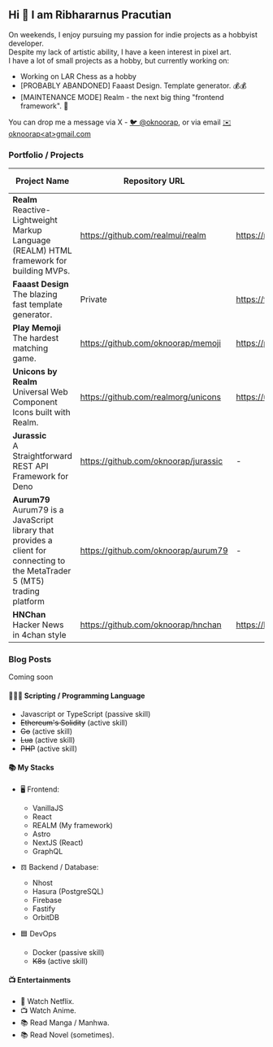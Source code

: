 ## Hi 👋 I am Ribhararnus Pracutian

On weekends, I enjoy pursuing my passion for indie projects as a hobbyist developer.  
Despite my lack of artistic ability, I have a keen interest in pixel art.  
I have a lot of small projects as a hobby, but currently working on:

- Working on LAR Chess as a hobby
- [PROBABLY ABANDONED] Faaast Design. Template generator. 💰💰
- [MAINTENANCE MODE] Realm - the next big thing "frontend framework". 🦄

You can drop me a message via X - [🐦 @oknoorap](https://x.com/oknoorap), or via email [✉️ oknoorap&lt;at&gt;gmail.com](mailto:oknoorap@gmail.com)

### Portfolio / Projects

| Project Name | Repository URL | Website | Tech / Stack |
|--|--|--|--|
| **Realm**<br />Reactive-Lightweight Markup Language (REALM) HTML framework for building MVPs. | https://github.com/realmui/realm | https://realmui.github.io | Typescript, Web Components |
| **Faaast Design**<br />The blazing fast template generator. | Private | https://faaast.design | Astro, React, Cloudflare Pages |
| **Play Memoji**<br />The hardest matching game. | https://github.com/oknoorap/memoji | https://playmemoji.netlify.app | Typescript, React |
| **Unicons by Realm**<br />Universal Web Component Icons built with Realm. | https://github.com/realmorg/unicons | https://unicons.realm.codes | HTML |
| **Jurassic**<br/>A Straightforward REST API Framework for Deno | https://github.com/oknoorap/jurassic | - | Deno |
| **Aurum79**<br/>Aurum79 is a JavaScript library that provides a client for connecting to the MetaTrader 5 (MT5) trading platform | https://github.com/oknoorap/aurum79 | - | MQL5, NodeJS, Typescript |
| **HNChan**<br/>Hacker News in 4chan style | https://github.com/oknoorap/hnchan | https://hnchan.netlify.app | NextJS |

### Blog Posts
Coming soon

#### 👨🏽‍💻 Scripting / Programming Language
- Javascript or TypeScript (passive skill)
- ~~Ethereum's Solidity~~ (active skill)
- ~~Go~~ (active skill)
- ~~Lua~~ (active skill)
- ~~PHP~~ (active skill)

#### 📚 My Stacks
- 🖥 Frontend:
  - VanillaJS
  - React
  - REALM (My framework)
  - Astro
  - NextJS (React)
  - GraphQL

- 𝌖 Backend / Database:
  - Nhost
  - Hasura (PostgreSQL)
  - Firebase
  - Fastify
  - OrbitDB

- 🟦 DevOps
  - Docker (passive skill)
  - ~~K8s~~ (active skill)

#### 📺 Entertainments
- 📱 Watch Netflix.
- 📺 Watch Anime.
- 📚 Read Manga / Manhwa.
- 📚 Read Novel (sometimes).
